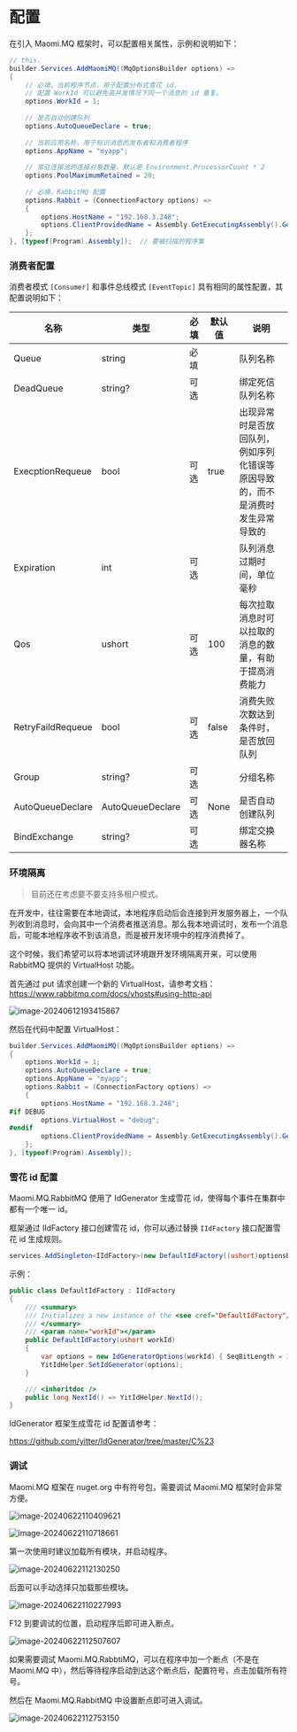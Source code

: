 # 配置

在引入 Maomi.MQ 框架时，可以配置相关属性，示例和说明如下：



```csharp
// this.
builder.Services.AddMaomiMQ((MqOptionsBuilder options) =>
{
    // 必填，当前程序节点，用于配置分布式雪花 id，
    // 配置 WorkId 可以避免高并发情况下同一个消息的 id 重复。
	options.WorkId = 1;
    
    // 是否自动创建队列
	options.AutoQueueDeclare = true;
    
    // 当前应用名称，用于标识消息的发布者和消费者程序
	options.AppName = "myapp";
    
    // 常驻连接池的连接对象数量，默认是 Environment.ProcessorCount * 2
    options.PoolMaximumRetained = 20;
    
    // 必填，RabbitMQ 配置
	options.Rabbit = (ConnectionFactory options) =>
	{
		options.HostName = "192.168.3.248";
		options.ClientProvidedName = Assembly.GetExecutingAssembly().GetName().Name;
	};
}, [typeof(Program).Assembly]);  // 要被扫描的程序集
```





###  消费者配置

消费者模式 `[Consumer]` 和事件总线模式 `[EventTopic]` 具有相同的属性配置，其配置说明如下：

| 名称              | 类型             | 必填 | 默认值 | 说明                                                         |
| ----------------- | ---------------- | ---- | ------ | ------------------------------------------------------------ |
| Queue             | string           | 必填 |        | 队列名称                                                     |
| DeadQueue         | string?          | 可选 |        | 绑定死信队列名称                                             |
| ExecptionRequeue  | bool             | 可选 | true   | 出现异常时是否放回队列，例如序列化错误等原因导致的，而不是消费时发生异常导致的 |
| Expiration        | int              | 可选 |        | 队列消息过期时间，单位毫秒                                   |
| Qos               | ushort           | 可选 | 100    | 每次拉取消息时可以拉取的消息的数量，有助于提高消费能力       |
| RetryFaildRequeue | bool             | 可选 | false  | 消费失败次数达到条件时，是否放回队列                         |
| Group             | string?          | 可选 |        | 分组名称                                                     |
| AutoQueueDeclare  | AutoQueueDeclare | 可选 | None   | 是否自动创建队列                                             |
| BindExchange      | string?          | 可选 |        | 绑定交换器名称                                               |





### 环境隔离

> 目前还在考虑要不要支持多租户模式。



在开发中，往往需要在本地调试，本地程序启动后会连接到开发服务器上，一个队列收到消息时，会向其中一个消费者推送消息。那么我本地调试时，发布一个消息后，可能本地程序收不到该消息，而是被开发环境中的程序消费掉了。

这个时候，我们希望可以将本地调试环境跟开发环境隔离开来，可以使用 RabbitMQ 提供的 VirtualHost 功能。



首先通过 put 请求创建一个新的 VirtualHost，请参考文档：https://www.rabbitmq.com/docs/vhosts#using-http-api

![image-20240612193415867](images/image-20240612193415867.png)



然后在代码中配置 VirtualHost：

```csharp
builder.Services.AddMaomiMQ((MqOptionsBuilder options) =>
{
	options.WorkId = 1;
	options.AutoQueueDeclare = true;
	options.AppName = "myapp";
	options.Rabbit = (ConnectionFactory options) =>
	{
		options.HostName = "192.168.3.248";
#if DEBUG
		options.VirtualHost = "debug";
#endif
		options.ClientProvidedName = Assembly.GetExecutingAssembly().GetName().Name;
	};
}, [typeof(Program).Assembly]);
```



### 雪花 id 配置

Maomi.MQ.RabbitMQ 使用了 IdGenerator 生成雪花 id，使得每个事件在集群中都有一个唯一 id。

框架通过 IIdFactory 接口创建雪花 id，你可以通过替换 `IIdFactory` 接口配置雪花 id 生成规则。

```csharp
services.AddSingleton<IIdFactory>(new DefaultIdFactory((ushort)optionsBuilder.WorkId));
```



示例：

```csharp
public class DefaultIdFactory : IIdFactory
{
    /// <summary>
    /// Initializes a new instance of the <see cref="DefaultIdFactory"/> class.
    /// </summary>
    /// <param name="workId"></param>
    public DefaultIdFactory(ushort workId)
    {
        var options = new IdGeneratorOptions(workId) { SeqBitLength = 10 };
        YitIdHelper.SetIdGenerator(options);
    }

    /// <inheritdoc />
    public long NextId() => YitIdHelper.NextId();
}
```



IdGenerator 框架生成雪花 id 配置请参考：

https://github.com/yitter/IdGenerator/tree/master/C%23



### 调试

Maomi.MQ 框架在 nuget.org 中有符号包，需要调试 Maomi.MQ 框架时会非常方便。



![image-20240622110409621](images/image-20240622110409621.png)

![image-20240622110718661](images/image-20240622110718661.png)

第一次使用时建议加载所有模块，并启动程序。

![image-20240622112130250](images/image-20240622112130250.png)



后面可以手动选择只加载那些模块。

![image-20240622110227993](images/image-20240622110227993.png)



F12 到要调试的位置，启动程序后即可进入断点。

![image-20240622112507607](images/image-20240622112507607.png)



如果需要调试 Maomi.MQ.RabbtiMQ，可以在程序中加一个断点（不是在 Maomi.MQ 中），然后等待程序启动到达这个断点后，配置符号，点击加载所有符号。

然后在 Maomi.MQ.RabbitMQ 中设置断点即可进入调试。

![image-20240622112753150](images/image-20240622112753150.png)